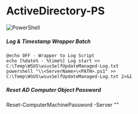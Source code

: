 # ActiveDirectory-PS

![PowerShell](https://repository-images.githubusercontent.com/221074232/158c2480-5262-11ea-8af0-452a86d9e56d)

##### Log & Timestamp Wrapper Batch
    @echo OFF - Wrapper to Log Script
    echo [%date% - %time%] Log start >> C:\Temp\WSUS\wsusSelfUpdateManaged-Log.txt
    powershell "\\<ServerName>\<PATH>.ps1" >> C:\Temp\WSUS\wsusSelfUpdateManaged-Log.txt 2>&1

##### Reset AD Computer Object Password
Reset-ComputerMachinePassword -Server "<SERVER>"
